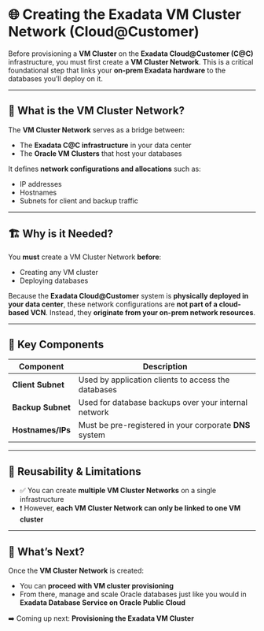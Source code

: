 # 🌐 Creating the Exadata VM Cluster Network (Cloud@Customer)

Before provisioning a **VM Cluster** on the **Exadata Cloud@Customer (C@C)** infrastructure, you must first create a **VM Cluster Network**. This is a critical foundational step that links your **on-prem Exadata hardware** to the databases you’ll deploy on it.

---

## 🧩 What is the VM Cluster Network?

The **VM Cluster Network** serves as a bridge between:

- The **Exadata C@C infrastructure** in your data center
- The **Oracle VM Clusters** that host your databases

It defines **network configurations and allocations** such as:

- IP addresses
- Hostnames
- Subnets for client and backup traffic

---

## 🏗️ Why is it Needed?

You **must** create a VM Cluster Network **before**:

- Creating any VM cluster
- Deploying databases

Because the **Exadata Cloud@Customer** system is **physically deployed in your data center**, these network configurations are **not part of a cloud-based VCN**. Instead, they **originate from your on-prem network resources**.

---

## 📐 Key Components

| Component        | Description                                                                 |
|------------------|-----------------------------------------------------------------------------|
| **Client Subnet** | Used by application clients to access the databases                        |
| **Backup Subnet** | Used for database backups over your internal network                       |
| **Hostnames/IPs** | Must be pre-registered in your corporate **DNS** system                    |

---

## 🔁 Reusability & Limitations

- ✅ You can create **multiple VM Cluster Networks** on a single infrastructure
- ❗ However, **each VM Cluster Network can only be linked to one VM cluster**

---

## 🚀 What’s Next?

Once the **VM Cluster Network** is created:

- You can **proceed with VM cluster provisioning**
- From there, manage and scale Oracle databases just like you would in **Exadata Database Service on Oracle Public Cloud**

➡️ Coming up next: **Provisioning the Exadata VM Cluster**
